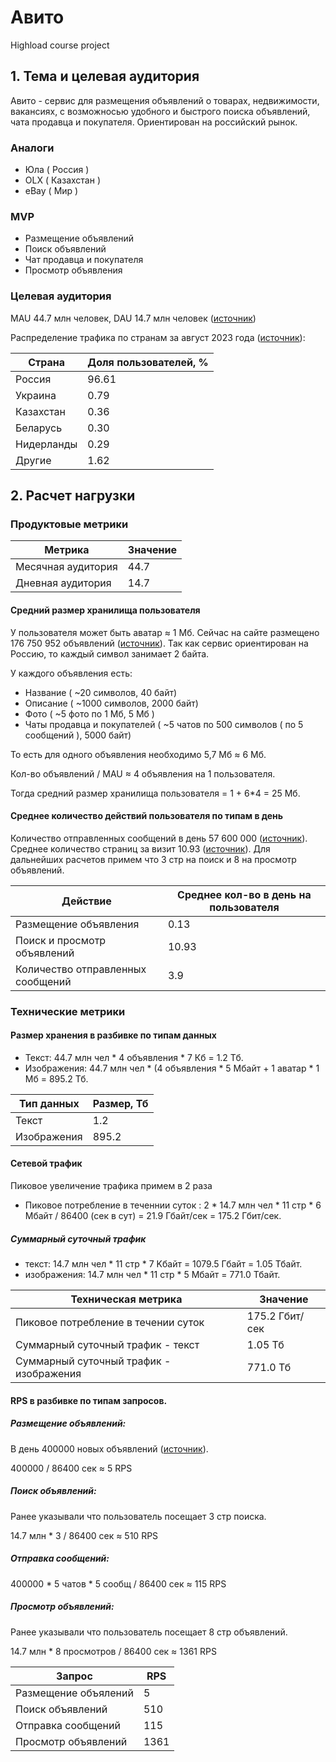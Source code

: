 # Авито
Highload course project

## 1. Тема и целевая аудитория
Авито - сервис для размещения объявлений о товарах, недвижимости, вакансиях, с возможносью удобного и быстрого поиска объявлений, чата продавца и покупателя. Ориентирован на российский рынок.

### Аналоги
- Юла ( Россия )
- OLX ( Казахстан )
- eBay ( Мир )

### MVP
- Размещение объявлений
- Поиск объявлений
- Чат продавца и покупателя
- Просмотр объявления

### Целевая аудитория
MAU 44.7 млн человек, DAU 14.7 млн человек ([источник](https://www.avito.ru/b2b-hub/resources/files/%D0%9C%D0%B5%D0%B4%D0%B8%D0%B0%D0%BA%D0%B8%D1%82.pdf))

Распределение трафика по странам за август 2023 года ([источник](https://www.similarweb.com/ru/website/avito.ru/#traffic)):

| Страна     | Доля пользователей, % |
|------------|-----------------------|
| Россия     | 96.61                 |
| Украина    | 0.79                  |
| Казахстан  | 0.36                  |
| Беларусь   | 0.30                  |
| Нидерланды | 0.29                  |
| Другие     | 1.62                  |

## 2. Расчет нагрузки
### Продуктовые метрики
| Метрика             | Значение |
|---------------------|----------|
| Месячная аудитория  | 44.7     |
| Дневная аудитория   | 14.7     |

#### Средний размер хранилища пользователя
У пользователя может быть аватар ≈ 1 Мб.
Сейчас на сайте размещено 176 750 952 объявлений ([источник](https://www.avito.ru/company)).
Так как сервис ориентирован на Россию, то каждый символ занимает 2 байта. 

У каждого объявления есть:
- Название ( ~20 символов, 40 байт)
- Описание ( ~1000 символов, 2000 байт)
- Фото ( ~5 фото по 1 Мб, 5 Мб )
- Чаты продавца и покупателей ( ~5 чатов по 500 символов ( по 5 сообщений ), 5000 байт)

То есть для одного объявления необходимо 5,7 Мб ≈ 6 Мб.

Кол-во объявлений / MAU ≈ 4 объявления на 1 пользователя.

Тогда средний размер хранилища пользователя = 1 + 6*4 = 25 Мб.

#### Среднее количество действий пользователя по типам в день 
Количество отправленных сообщений в день 57 600 000 ([источник](https://inclient.ru/avito-stats/#soobsenia-avito)).  
Среднее количество страниц за визит 10.93 ([источник](https://www.similarweb.com/ru/website/avito.ru/#overview)).
Для дальнейших расчетов примем что 3 стр на поиск и 8 на просмотр объявлений.

| Действие                          | Среднее кол-во в день на пользователя |
|-----------------------------------|---------------------------------------|
| Размещение объявления             | 0.13                                  |
| Поиск и просмотр объявлений       | 10.93                                 |
| Количество отправленных сообщений | 3.9                                   |

### Технические метрики
#### Размер хранения в разбивке по типам данных
- Текст: 44.7 млн чел * 4 объявления * 7 Кб = 1.2 Тб.
- Изображения: 44.7 млн чел * (4 объявления * 5 Мбайт + 1 аватар * 1 Мб = 895.2 Тб.

| Тип данных  | Размер, Тб |
|-------------|------------|
| Текст       | 1.2        |
| Изображения | 895.2      |

#### Сетевой трафик
Пиковое увеличение трафика примем в 2 раза
- Пиковое потребление в теченнии суток : 2 * 14.7 млн чел  * 11 стр * 6 Мбайт / 86400 (сек в сут) = 21.9 Гбайт/сек = 175.2 Гбит/сек.
##### Суммарный суточный трафик
- текст: 14.7 млн чел * 11 стр * 7 Kбайт = 1079.5 Гбайт = 1.05 Тбайт.
- изображения: 14.7 млн чел * 11 стр * 5 Мбайт = 771.0 Тбайт.

| Техническая метрика                     | Значение       |
|-----------------------------------------|----------------|
| Пиковое потребление в течении суток     | 175.2 Гбит/сек |
| Суммарный суточный трафик - текст       | 1.05 Тб        |
| Суммарный суточный трафик - изображения | 771.0 Тб       |

#### RPS в разбивке по типам запросов. 
##### Размещение объявлений:
В день 400000 новых объявлений ([источник](https://www.avito.ru/company)).

400000 / 86400 сек ≈ 5 RPS
##### Поиск объявлений:
Ранее указывали что пользователь посещает 3 стр поиска.

14.7 млн  * 3 / 86400 сек ≈ 510 RPS
##### Отправка сообщений:
400000  * 5 чатов * 5 сообщ / 86400 сек ≈ 115 RPS
##### Просмотр объявлений:
Ранее указывали что пользователь посещает 8 стр объявлений.
  
14.7 млн * 8 просмотров / 86400 сек ≈ 1361 RPS

| Запрос               | RPS  |
|----------------------|------|
| Размещение объялений | 5    |
| Поиск объявлений     | 510  |
| Отправка сообщений   | 115  |
| Просмотр объявлений  | 1361 | 

[^1]: [Презентация Авито](https://www.avito.ru/b2b-hub/resources/files/%D0%9C%D0%B5%D0%B4%D0%B8%D0%B0%D0%BA%D0%B8%D1%82.pdf)
[^2]: [Данные о трафке similarweb](https://www.similarweb.com/ru/website/avito.ru/#traffic)
[^3]: [Информация об отправленных сообщениях](https://inclient.ru/avito-stats/#soobsenia-avito)
[^4]: [Статистика Авито](https://www.avito.ru/company)

